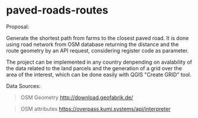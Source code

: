 # paved-roads-routes

Proposal: 

Generate the shortest path from farms to the closest paved road. It is done using road network from OSM database returning the distance and the route geometry by an API request, considering register code as parameter. 

The project can be implemented in any country denpending on avalability of the data related to the land parcels and the generation of a grid over the area of the interest, which can be done easily with QGIS "Create GRID" tool. 

Data Sources: 

 >OSM Geometry 
    http://download.geofabrik.de/

 >OSM attributes
   https://overpass.kumi.systems/api/interpreter

   

 
